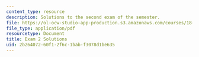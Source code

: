 ```yaml
---
content_type: resource
description: Solutions to the second exam of the semester.
file: https://ol-ocw-studio-app-production.s3.amazonaws.com/courses/18-01-single-variable-calculus-fall-2006/2b26407260f12f6c1babf3078d1be635_exam2sol.pdf
file_type: application/pdf
resourcetype: Document
title: Exam 2 Solutions
uid: 2b264072-60f1-2f6c-1bab-f3078d1be635
---
```

